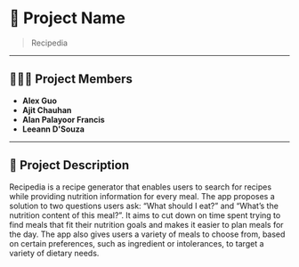 # 📁 Project Name

> Recipedia

---

## 🧑‍🤝‍🧑 Project Members

- **Alex Guo**
- **Ajit Chauhan**
- **Alan Palayoor Francis**
- **Leeann D'Souza**

---

## 📄 Project Description

Recipedia is a recipe generator that enables users to search for recipes while providing nutrition information for every meal. The app proposes a solution to two questions users ask: “What should I eat?” and “What’s the nutrition content of this meal?”. It aims to cut down on time spent trying to find meals that fit their nutrition goals and makes it easier to plan meals for the day. The app also gives users a variety of meals to choose from, based on certain preferences, such as ingredient or intolerances, to target a variety of dietary needs.


